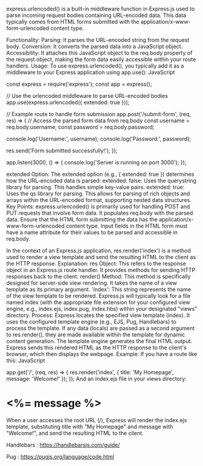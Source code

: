 express.urlencoded() is a built-in middleware function in Express.js used to parse incoming request bodies containing URL-encoded data. This data typically comes from HTML forms submitted with the application/x-www-form-urlencoded content type.


Functionality:
Parsing: It parses the URL-encoded string from the request body.
Conversion: It converts the parsed data into a JavaScript object.
Accessibility: It attaches this JavaScript object to the req.body property of the request object, making the form data easily accessible within your route handlers.
Usage:
To use express.urlencoded(), you typically add it as a middleware to your Express application using app.use():
JavaScript

const express = require('express');
const app = express();

// Use the urlencoded middleware to parse URL-encoded bodies
app.use(express.urlencoded({ extended: true })); 

// Example route to handle form submission
app.post('/submit-form', (req, res) => {
  // Access the parsed form data from req.body
  const username = req.body.username;
  const password = req.body.password;

  console.log('Username:', username);
  console.log('Password:', password);

  res.send('Form submitted successfully!');
});

app.listen(3000, () => {
  console.log('Server is running on port 3000');
});


extended Option:
The extended option (e.g., { extended: true }) determines how the URL-encoded data is parsed: 
extended: false:
Uses the querystring library for parsing. This handles simple key-value pairs.
extended: true:
Uses the qs library for parsing. This allows for parsing of rich objects and arrays within the URL-encoded format, supporting nested data structures.
Key Points:
express.urlencoded() is primarily used for handling POST and PUT requests that involve form data.
It populates req.body with the parsed data.
Ensure that the HTML form submitting the data has the application/x-www-form-urlencoded content type.
Input fields in the HTML form must have a name attribute for their values to be parsed and accessible in req.body.







In the context of an Express.js application, res.render('index') is a method used to render a view template and send the resulting HTML to the client as the HTTP response. 
Explanation:
res Object:
This refers to the response object in an Express.js route handler. It provides methods for sending HTTP responses back to the client.
render() Method:
This method is specifically designed for server-side view rendering. It takes the name of a view template as its primary argument.
'index':
This string represents the name of the view template to be rendered. Express.js will typically look for a file named index (with the appropriate file extension for your configured view engine, e.g., index.ejs, index.pug, index.hbs) within your designated "views" directory.
Process:
Express locates the specified view template (index).
It uses the configured template engine (e.g., EJS, Pug, Handlebars) to process the template.
If any data (locals) are passed as a second argument to res.render(), they are made available within the template for dynamic content generation.
The template engine generates the final HTML output.
Express sends this rendered HTML as the HTTP response to the client's browser, which then displays the webpage.
Example:
If you have a route like this:
JavaScript

app.get('/', (req, res) => {
  res.render('index', { title: 'My Homepage', message: 'Welcome!' });
});
And an index.ejs file in your views directory:

<!DOCTYPE html>
<html>
<head>
  <title><%= title %></title>
</head>
<body>
  <h1><%= message %></h1>
</body>
</html>

When a user accesses the root URL (/), Express will render the index.ejs template, substituting title with "My Homepage" and message with "Welcome!", and send the resulting HTML to the client.

Handlebars : https://handlebarsjs.com/guide/

Pug : https://pugjs.org/language/code.html